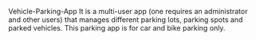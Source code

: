 Vehicle-Parking-App
It is a multi-user app (one requires an administrator and other users) that manages different parking lots, parking spots and parked vehicles. This parking app is for car and bike parking only.

